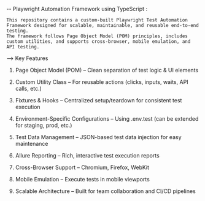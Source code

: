 -- Playwright Automation Framework using TypeScript :

    This repository contains a custom-built Playwright Test Automation Framework designed for scalable, maintainable, and reusable end-to-end testing.
    The framework follows Page Object Model (POM) principles, includes custom utilities, and supports cross-browser, mobile emulation, and API testing.

--> Key Features

1. Page Object Model (POM) – Clean separation of test logic & UI elements

2. Custom Utility Class – For reusable actions (clicks, inputs, waits, API calls, etc.)

3. Fixtures & Hooks – Centralized setup/teardown for consistent test execution

4. Environment-Specific Configurations – Using .env.test (can be extended for staging, prod, etc.)

5. Test Data Management – JSON-based test data injection for easy maintenance

6. Allure Reporting – Rich, interactive test execution reports

7. Cross-Browser Support – Chromium, Firefox, WebKit

8. Mobile Emulation – Execute tests in mobile viewports

9. Scalable Architecture – Built for team collaboration and CI/CD pipelines
